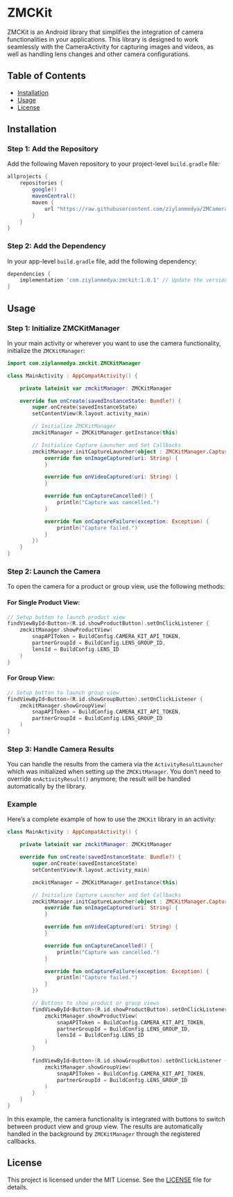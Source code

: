 # ZMCKit

ZMCKit is an Android library that simplifies the integration of camera functionalities in your applications. This library is designed to work seamlessly with the CameraActivity for capturing images and videos, as well as handling lens changes and other camera configurations.

## Table of Contents

- [Installation](#installation)
- [Usage](#usage)
- [License](#license)

## Installation

### Step 1: Add the Repository

Add the following Maven repository to your project-level `build.gradle` file:

```groovy
allprojects {
    repositories {
        google()
        mavenCentral()
        maven {
            url "https://raw.githubusercontent.com/ziylanmedya/ZMCameraKit-Android/main/"
        }
    }
}
```

### Step 2: Add the Dependency

In your app-level `build.gradle` file, add the following dependency:

```groovy
dependencies {
    implementation 'com.ziylanmedya:zmckit:1.0.1' // Update the version as necessary
}
```

## Usage

### Step 1: Initialize ZMCKitManager

In your main activity or wherever you want to use the camera functionality, initialize the `ZMCKitManager`:

```kotlin
import com.ziylanmedya.zmckit.ZMCKitManager

class MainActivity : AppCompatActivity() {

    private lateinit var zmckitManager: ZMCKitManager

    override fun onCreate(savedInstanceState: Bundle?) {
        super.onCreate(savedInstanceState)
        setContentView(R.layout.activity_main)

        // Initialize ZMCKitManager
        zmckitManager = ZMCKitManager.getInstance(this)

        // Initialize Capture Launcher and Set Callbacks
        zmckitManager.initCaptureLauncher(object : ZMCKitManager.CaptureCallback {
            override fun onImageCaptured(uri: String) {
            }

            override fun onVideoCaptured(uri: String) {
            }

            override fun onCaptureCancelled() {
                println("Capture was cancelled.")
            }

            override fun onCaptureFailure(exception: Exception) {
                println("Capture failed.")
            }
        })
    }
}
```

### Step 2: Launch the Camera

To open the camera for a product or group view, use the following methods:

#### For Single Product View:

```kotlin
// Setup button to launch product view
findViewById<Button>(R.id.showProductButton).setOnClickListener {
    zmckitManager.showProductView(
        snapAPIToken = BuildConfig.CAMERA_KIT_API_TOKEN,
        partnerGroupId = BuildConfig.LENS_GROUP_ID,
        lensId = BuildConfig.LENS_ID
    )
}
```

#### For Group View:

```kotlin
// Setup button to launch group view
findViewById<Button>(R.id.showGroupButton).setOnClickListener {
    zmckitManager.showGroupView(
        snapAPIToken = BuildConfig.CAMERA_KIT_API_TOKEN,
        partnerGroupId = BuildConfig.LENS_GROUP_ID
    )
}
```

### Step 3: Handle Camera Results

You can handle the results from the camera via the `ActivityResultLauncher` which was initialized when setting up the `ZMCKitManager`. You don’t need to override `onActivityResult()` anymore; the result will be handled automatically by the library.

### Example

Here’s a complete example of how to use the `ZMCKit` library in an activity:

```kotlin
class MainActivity : AppCompatActivity() {

    private lateinit var zmckitManager: ZMCKitManager

    override fun onCreate(savedInstanceState: Bundle?) {
        super.onCreate(savedInstanceState)
        setContentView(R.layout.activity_main)

        zmckitManager = ZMCKitManager.getInstance(this)

        // Initialize Capture Launcher and Set Callbacks
        zmckitManager.initCaptureLauncher(object : ZMCKitManager.CaptureCallback {
            override fun onImageCaptured(uri: String) {
            }

            override fun onVideoCaptured(uri: String) {
            }

            override fun onCaptureCancelled() {
                println("Capture was cancelled.")
            }

            override fun onCaptureFailure(exception: Exception) {
                println("Capture failed.")
            }
        })

        // Buttons to show product or group views
        findViewById<Button>(R.id.showProductButton).setOnClickListener {
            zmckitManager.showProductView(
                snapAPIToken = BuildConfig.CAMERA_KIT_API_TOKEN,
                partnerGroupId = BuildConfig.LENS_GROUP_ID,
                lensId = BuildConfig.LENS_ID
            )
        }

        findViewById<Button>(R.id.showGroupButton).setOnClickListener {
            zmckitManager.showGroupView(
                snapAPIToken = BuildConfig.CAMERA_KIT_API_TOKEN,
                partnerGroupId = BuildConfig.LENS_GROUP_ID
            )
        }
    }
}
```

In this example, the camera functionality is integrated with buttons to switch between product view and group view. The results are automatically handled in the background by `ZMCKitManager` through the registered callbacks.

## License

This project is licensed under the MIT License. See the [LICENSE](LICENSE) file for details.
